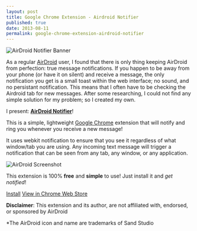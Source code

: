 ```yaml
---
layout: post
title: Google Chrome Extension - Airdroid Notifier
published: true
date: 2013-08-11
permalink: google-chrome-extension-airdroid-notifier
---
```


![AirDroid Notifier Banner](http://plankenau.com/i/gl6EMN.png "AirDroid Notifier")

As a regular [AirDroid](http://airdroid.com/) user, I found that there is only thing keeping AirDroid from perfection: true message notifications. If you happen to be away from your phone (or have it on silent) and receive a message, the only notification you get is a small toast within the web interface; no sound, and no persistant notification. This means that I often have to be checking the Airdroid tab for new messages. After some researching, I could not find any simple solution for my problem; so I created my own.

I present: **[AirDroid Notifier](https://chrome.google.com/webstore/detail/airdroid-notifier/imlonnilcaednlloaadgddbjfliioklh)**!

This is a simple, lightweight [Google Chrome](https://www.google.com/chrome/) extension that will notify and ring you whenever you receive a new message!

It uses webkit notification to ensure that you see it regardless of what window/tab you are using. Any incoming text message will trigger a notification that can be seen from any tab, any window, or any application.

![AirDroid Screenshot](http://plankenau.com/i/hp57PQ.png)

This extension is 100% **free** and **simple** to use! Just install it and *get notified*!


<a href="javascript:void(0);" onclick="chrome.webstore.install();" class="installBtn">Install</a>
<a href="https://chrome.google.com/webstore/detail/airdroid-notifier/imlonnilcaednlloaadgddbjfliioklh" class="viewBtn">View in Chrome Web Store</a>


**Disclaimer**: This extension and its author, are not affiliated with, endorsed, or sponsored by AirDroid

*The AirDroid icon and name are trademarks of Sand Studio
